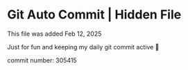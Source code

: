 # Git Auto Commit | Hidden File

This file was added Feb 12, 2025

Just for fun and keeping my daily git commit active 🤪

commit number: 305415
